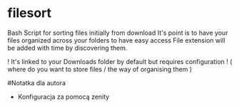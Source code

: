 # filesort
Bash Script for sorting files initially from download
It's point is to have your files organized across your folders to have easy access
File extension will be added with time by discovering them.

! It's linked to your Downloads folder by default but requires configuration !
( where do you want to store files / the way of organising them )

#Notatka dla autora

* Konfiguracja za pomocą zenity
